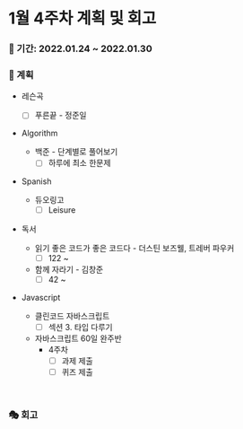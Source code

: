 # 1월 4주차 계획 및 회고

### 📆 기간: 2022.01.24 ~ 2022.01.30

### 📑 계획

- 레슨곡

  - [ ] 푸른끝 - 정준일
- Algorithm

  - 백준 - 단계별로 풀어보기
    - [ ] 하루에 최소 한문제
- Spanish
  - 듀오링고
    - [ ] Leisure
- 독서
  - 읽기 좋은 코드가 좋은 코드다 - 더스틴 보즈웰, 트레버 파우커
    - [ ] 122 ~
  - 함께 자라기 - 김창준
    - [ ] 42 ~
- Javascript
  - 클린코드 자바스크립트
    - [ ] 섹션 3. 타입 다루기
  - 자바스크립트 60일 완주반
    - 4주차
      - [ ] 과제 제출
      - [ ] 퀴즈 제출

<br/>

### 🎭 회고


